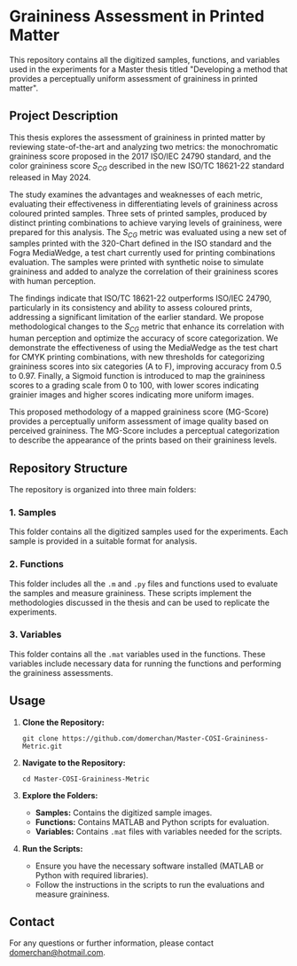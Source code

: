 # Graininess Assessment in Printed Matter

This repository contains all the digitized samples, functions, and variables used in the experiments for a Master thesis titled "Developing a method that provides a perceptually uniform assessment of graininess in printed matter".

## Project Description

This thesis explores the assessment of graininess in printed matter by reviewing state-of-the-art and analyzing two metrics: the monochromatic graininess score proposed in the 2017 ISO/IEC 24790 standard, and the color graininess score $S_{CG}$ described in the new ISO/TC 18621-22 standard released in May 2024.

The study examines the advantages and weaknesses of each metric, evaluating their effectiveness in differentiating levels of graininess across coloured printed samples. Three sets of printed samples, produced by distinct printing combinations to achieve varying levels of graininess, were prepared for this analysis. The $S_{CG}$ metric was evaluated using a new set of samples printed with the 320-Chart defined in the ISO standard and the Fogra MediaWedge, a test chart currently used for printing combinations evaluation. The samples were printed with synthetic noise to simulate graininess and added to analyze the correlation of their graininess scores with human perception.

The findings indicate that ISO/TC 18621-22 outperforms ISO/IEC 24790, particularly in its consistency and ability to assess coloured prints, addressing a significant limitation of the earlier standard. We propose methodological changes to the $S_{CG}$ metric that enhance its correlation with human perception and optimize the accuracy of score categorization. We demonstrate the effectiveness of using the MediaWedge as the test chart for CMYK printing combinations, with new thresholds for categorizing graininess scores into six categories (A to F), improving accuracy from 0.5 to 0.97. Finally, a Sigmoid function is introduced to map the graininess scores to a grading scale from 0 to 100, with lower scores indicating grainier images and higher scores indicating more uniform images.

This proposed methodology of a mapped graininess score (MG-Score) provides a perceptually uniform assessment of image quality based on perceived graininess. The MG-Score includes a perceptual categorization to describe the appearance of the prints based on their graininess levels.

## Repository Structure

The repository is organized into three main folders:

### 1. Samples
This folder contains all the digitized samples used for the experiments. Each sample is provided in a suitable format for analysis.

### 2. Functions
This folder includes all the `.m` and `.py` files and functions used to evaluate the samples and measure graininess. These scripts implement the methodologies discussed in the thesis and can be used to replicate the experiments.

### 3. Variables
This folder contains all the `.mat` variables used in the functions. These variables include necessary data for running the functions and performing the graininess assessments.

## Usage

1. **Clone the Repository:**
   ```
   git clone https://github.com/domerchan/Master-COSI-Graininess-Metric.git
   ```

2. **Navigate to the Repository:**
   ```
   cd Master-COSI-Graininess-Metric
   ```

3. **Explore the Folders:**
   - **Samples:** Contains the digitized sample images.
   - **Functions:** Contains MATLAB and Python scripts for evaluation.
   - **Variables:** Contains `.mat` files with variables needed for the scripts.

4. **Run the Scripts:**
   - Ensure you have the necessary software installed (MATLAB or Python with required libraries).
   - Follow the instructions in the scripts to run the evaluations and measure graininess.

## Contact

For any questions or further information, please contact [domerchan@hotmail.com](mailto:domerchan@hotmail.com).
